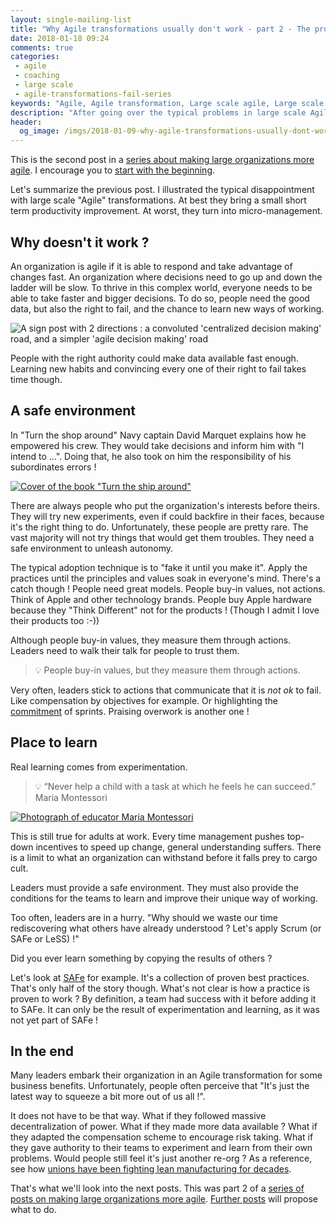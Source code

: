 ```yaml
---
layout: single-mailing-list
title: "Why Agile transformations usually don't work - part 2 - The problem"
date: 2018-01-18 09:24
comments: true
categories:
 - agile
 - coaching
 - large scale
 - agile-transformations-fail-series
keywords: "Agile, Agile transformation, Large scale agile, Large scale agile transformation, Learning"
description: "After going over the typical problems in large scale Agile transformations, I dig into the reasons underlying the failures."
header:
  og_image: /imgs/2018-01-09-why-agile-transformations-usually-dont-work-part-2-the-problem/decision-making.jpg
---
```

This is the second post in a [series about making large organizations more agile]({{site.baseurl}}/categories/#agile-transformations-fail-series). I encourage you to [start with the beginning](/why-agile-transformations-usually-dont-work-part-1-the-situation/).

Let's summarize the previous post. I illustrated the typical disappointment with large scale "Agile" transformations. At best they bring a small short term productivity improvement. At worst, they turn into micro-management.

## Why doesn't it work ?

An organization is agile if it is able to respond and take advantage of changes fast. An organization where decisions need to go up and down the ladder will be slow. To thrive in this complex world, everyone needs to be able to take faster and bigger decisions. To do so, people need the good data, but also the right to fail, and the chance to learn new ways of working.

![A sign post with 2 directions : a convoluted 'centralized decision making' road, and a simpler 'agile decision making' road]({{site.url}}{{site.baseurl}}/imgs/2018-01-09-why-agile-transformations-usually-dont-work-part-2-the-problem/decision-making.jpg)

People with the right authority could make data available fast enough. Learning new habits and convincing every one of their right to fail takes time though.

## A safe environment

In "Turn the shop around" Navy captain David Marquet explains how he empowered his crew. They would take decisions and inform him with "I intend to ...". Doing that, he also took on him the responsibility of his subordinates errors !

[![Cover of the book "Turn the ship around"]({{site.url}}{{site.baseurl}}/imgs/2018-01-09-why-agile-transformations-usually-dont-work-part-2-the-problem/turn-the-ship-around.jpg)](https://www.amazon.com/Turn-Ship-Around-Turning-Followers/dp/1591846404)

There are always people who put the organization's interests before theirs. They will try new experiments, even if could backfire in their faces, because it's the right thing to do. Unfortunately, these people are pretty rare. The vast majority will not try things that would get them troubles. They need a safe environment to unleash autonomy.

The typical adoption technique is to "fake it until you make it". Apply the practices until the principles and values soak in everyone's mind. There's a catch though ! People need great models. People buy-in values, not actions. Think of Apple and other technology brands. People buy Apple hardware because they "Think Different" not for the products ! (Though I admit I love their products too :-))

Although people buy-in values, they measure them through actions. Leaders need to walk their talk for people to trust them.

> 💡 People buy-in values, but they measure them through actions.

Very often, leaders stick to actions that communicate that it is _not ok_ to fail. Like compensation by objectives for example. Or highlighting the [commitment](https://www.scrum.org/resources/commitment-vs-forecast-subtle-important-change-scrum) of sprints. Praising overwork is another one !

## Place to learn

Real learning comes from experimentation.

> 💡 “Never help a child with a task at which he feels he can succeed.” Maria Montessori

[![Photograph of educator Maria Montessori]({{site.url}}{{site.baseurl}}/imgs/2018-01-09-why-agile-transformations-usually-dont-work-part-2-the-problem/Maria_Montessori.jpg)](https://en.wikipedia.org/wiki/Maria_Montessori)

This is still true for adults at work. Every time management pushes top-down incentives to speed up change, general understanding suffers. There is a limit to what an organization can withstand before it falls prey to cargo cult.

Leaders must provide a safe environment. They must also provide the conditions for the teams to learn and improve their unique way of working.

Too often, leaders are in a hurry. "Why should we waste our time rediscovering what others have already understood ? Let's apply Scrum (or SAFe or LeSS) !"

Did you ever learn something by copying the results of others ?

Let's look at [SAFe](http://www.scaledagileframework.com/) for example. It's a collection of proven best practices. That's only half of the story though. What's not clear is how a practice is proven to work ? By definition, a team had success with it before adding it to SAFe. It can only be the result of experimentation and learning, as it was not yet part of SAFe !

## In the end

Many leaders embark their organization in an Agile transformation for some business benefits. Unfortunately, people often perceive that "It's just the latest way to squeeze a bit more out of us all !".

It does not have to be that way. What if they followed massive decentralization of power. What if they made more data available ? What if they adapted the compensation scheme to encourage risk taking. What if they gave authority to their teams to experiment and learn from their own problems. Would people still feel it's just another re-org ? As a reference, see how [unions have been fighting lean manufacturing for decades](https://www.solidarity-us.org/leanproduction).

That's what we'll look into the next posts. This was part 2 of a [series of posts on making large organizations more agile]({{site.baseurl}}/categories/#agile-transformations-fail-series). [Further posts](/why-agile-transformations-usually-dont-work-part-3-what-to-do/) will propose what to do.
